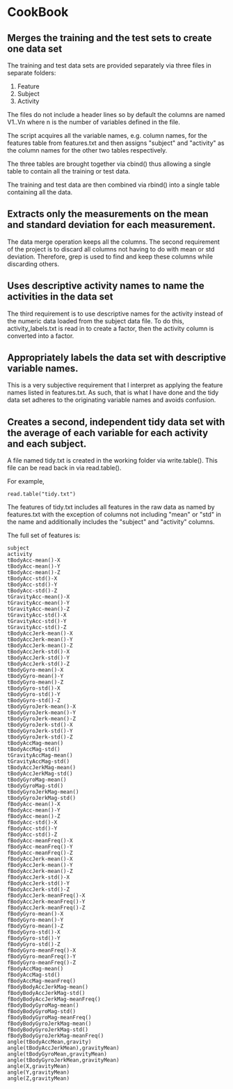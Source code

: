 # CookBook
## Merges the training and the test sets to create one data set
The training and test data sets are provided separately via three files in separate folders:

 1. Feature
 2. Subject
 3. Activity

The files do not include a header lines so by default the columns are named
V1..Vn where n is the number of variables defined in the file.

The script acquires all the variable names, e.g. column names, for the
features table from features.txt and then assigns "subject" and "activity" as
the column names for the other two tables respectively.

The three tables are brought together via cbind() thus allowing a single table 
to contain all the training or test data.

The training and test data are then combined via rbind() into a single table
containing all the data.

## Extracts only the measurements on the mean and standard deviation for each measurement. 
The data merge operation keeps all the columns. The second requirement of the project
is to discard all columns not having to do with mean or std deviation. Therefore,
grep is used to find and keep these columns while discarding others.

## Uses descriptive activity names to name the activities in the data set
The third requirement is to use descriptive names for the activity instead of 
the numeric data loaded from the subject data file. To do this, activity_labels.txt
is read in to create a factor, then the activity column is converted into a factor.

## Appropriately labels the data set with descriptive variable names. 
This is a very subjective requirement that I interpret as applying the feature names 
listed in features.txt. As such, that is what I have done and the tidy data set adheres 
to the originating variable names and avoids confusion. 

## Creates a second, independent tidy data set with the average of each variable for each activity and each subject. 
A file named tidy.txt is created in the working folder via write.table(). This file can 
be read back in via read.table().

For example,

	read.table("tidy.txt")

The features of tidy.txt includes all features in the raw data as named by
features.txt with the exception of columns not including "mean" or "std" in the
name and additionally includes the "subject" and "activity" columns.

The full set of features is:

	subject
	activity
	tBodyAcc-mean()-X
	tBodyAcc-mean()-Y
	tBodyAcc-mean()-Z
	tBodyAcc-std()-X
	tBodyAcc-std()-Y
	tBodyAcc-std()-Z
	tGravityAcc-mean()-X
	tGravityAcc-mean()-Y
	tGravityAcc-mean()-Z
	tGravityAcc-std()-X
	tGravityAcc-std()-Y
	tGravityAcc-std()-Z
	tBodyAccJerk-mean()-X
	tBodyAccJerk-mean()-Y
	tBodyAccJerk-mean()-Z
	tBodyAccJerk-std()-X
	tBodyAccJerk-std()-Y
	tBodyAccJerk-std()-Z
	tBodyGyro-mean()-X
	tBodyGyro-mean()-Y
	tBodyGyro-mean()-Z
	tBodyGyro-std()-X
	tBodyGyro-std()-Y
	tBodyGyro-std()-Z
	tBodyGyroJerk-mean()-X
	tBodyGyroJerk-mean()-Y
	tBodyGyroJerk-mean()-Z
	tBodyGyroJerk-std()-X
	tBodyGyroJerk-std()-Y
	tBodyGyroJerk-std()-Z
	tBodyAccMag-mean()
	tBodyAccMag-std()
	tGravityAccMag-mean()
	tGravityAccMag-std()
	tBodyAccJerkMag-mean()
	tBodyAccJerkMag-std()
	tBodyGyroMag-mean()
	tBodyGyroMag-std()
	tBodyGyroJerkMag-mean()
	tBodyGyroJerkMag-std()
	fBodyAcc-mean()-X
	fBodyAcc-mean()-Y
	fBodyAcc-mean()-Z
	fBodyAcc-std()-X
	fBodyAcc-std()-Y
	fBodyAcc-std()-Z
	fBodyAcc-meanFreq()-X
	fBodyAcc-meanFreq()-Y
	fBodyAcc-meanFreq()-Z
	fBodyAccJerk-mean()-X
	fBodyAccJerk-mean()-Y
	fBodyAccJerk-mean()-Z
	fBodyAccJerk-std()-X
	fBodyAccJerk-std()-Y
	fBodyAccJerk-std()-Z
	fBodyAccJerk-meanFreq()-X
	fBodyAccJerk-meanFreq()-Y
	fBodyAccJerk-meanFreq()-Z
	fBodyGyro-mean()-X
	fBodyGyro-mean()-Y
	fBodyGyro-mean()-Z
	fBodyGyro-std()-X
	fBodyGyro-std()-Y
	fBodyGyro-std()-Z
	fBodyGyro-meanFreq()-X
	fBodyGyro-meanFreq()-Y
	fBodyGyro-meanFreq()-Z
	fBodyAccMag-mean()
	fBodyAccMag-std()
	fBodyAccMag-meanFreq()
	fBodyBodyAccJerkMag-mean()
	fBodyBodyAccJerkMag-std()
	fBodyBodyAccJerkMag-meanFreq()
	fBodyBodyGyroMag-mean()
	fBodyBodyGyroMag-std()
	fBodyBodyGyroMag-meanFreq()
	fBodyBodyGyroJerkMag-mean()
	fBodyBodyGyroJerkMag-std()
	fBodyBodyGyroJerkMag-meanFreq()
	angle(tBodyAccMean,gravity)
	angle(tBodyAccJerkMean),gravityMean)
	angle(tBodyGyroMean,gravityMean)
	angle(tBodyGyroJerkMean,gravityMean)
	angle(X,gravityMean)
	angle(Y,gravityMean)
	angle(Z,gravityMean)

